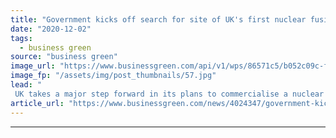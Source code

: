 ```yaml
---
title: "Government kicks off search for site of UK's first nuclear fusion power plant"
date: "2020-12-02"
tags: 
  - business green
source: "business green"
image_url: "https://www.businessgreen.com/api/v1/wps/86571c5/b052c09c-ff9d-47a3-9faa-f2dfde5b14ce/6/s300-gov-uk-185x114.jpg"
image_fp: "/assets/img/post_thumbnails/57.jpg"
lead: "
 UK takes a major step forward in its plans to commercialise a nuclear fusion power plant by 2040, inviting local communities to submit bids to host the country's inaugural project ..."
article_url: "https://www.businessgreen.com/news/4024347/government-kicks-search-site-uk-nuclear-fusion-power-plant"
---
```


---
